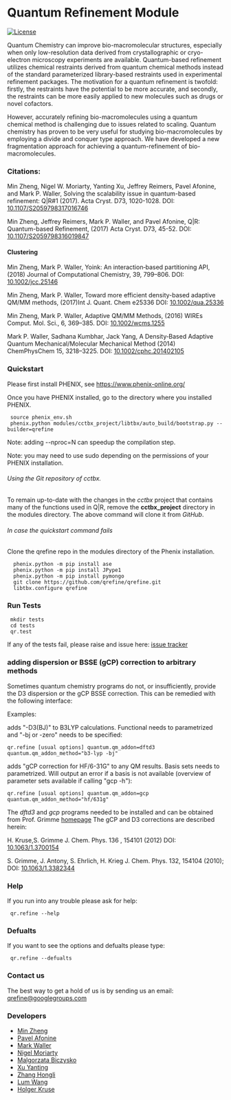 # Quantum Refinement Module

[![License](https://img.shields.io/badge/License-Apache%202.0-blue.svg)](https://opensource.org/licenses/Apache-2.0)

Quantum Chemistry can improve bio-macromolecular structures,
especially when only low-resolution data derived from crystallographic
or cryo-electron microscopy experiments are available. Quantum-based
refinement utilizes chemical restraints derived from quantum chemical
methods instead of the standard parameterized library-based restraints
used in experimental refinement packages. The motivation for a quantum
refinement is twofold: firstly, the restraints have the potential to
be more accurate, and secondly, the restraints can be more easily
applied to new molecules such as drugs or novel cofactors.

However, accurately refining bio-macromolecules using a quantum
chemical method is challenging due to issues related to
scaling. Quantum chemistry has proven to be very useful for studying
bio-macromolecules by employing a divide and conquer type approach. We
have developed a new fragmentation approach for achieving a
quantum-refinement of bio-macromolecules.

### Citations:

Min Zheng, Nigel W. Moriarty, Yanting Xu, Jeffrey Reimers,  Pavel Afonine, and Mark P. Waller,
Solving the scalability issue in quantum-based refinement: Q|R#1
(2017). Acta Cryst. D73, 1020-1028.
DOI: [10.1107/S2059798317016746](http://scripts.iucr.org/cgi-bin/paper?S2059798317016746)

Min Zheng, Jeffrey Reimers, Mark P. Waller, and Pavel Afonine,
Q|R: Quantum-based Refinement, 
(2017) Acta Cryst. D73, 45-52.
DOI: [10.1107/S2059798316019847](http://scripts.iucr.org/cgi-bin/paper?S2059798316019847)


#### Clustering

Min Zheng, Mark P. Waller, 
Yoink: An interaction‐based partitioning API,
(2018) Journal of Computational Chemistry, 39, 799–806.
DOI: [10.1002/jcc.25146](https://doi.org/10.1002/jcc.25146)

Min Zheng, Mark P. Waller, 
Toward more efficient density-based adaptive QM/MM methods, 
(2017)Int J. Quant. Chem  e25336 
DOI: [10.1002/qua.25336](https://doi.org/10.1002/qua.25336)

Min Zheng, Mark P. Waller, Adaptive QM/MM Methods,
(2016) WIREs Comput. Mol. Sci., 6, 369–385.
DOI: [10.1002/wcms.1255](https://doi.org/10.1002/wcms.1255)

Mark P. Waller, Sadhana Kumbhar, Jack Yang,
A Density‐Based Adaptive Quantum Mechanical/Molecular Mechanical Method
(2014) ChemPhysChem  15, 3218–3225. 
DOI: [10.1002/cphc.201402105](https://doi.org/10.1002/cphc.201402105 )


### Quickstart

Please first install PHENIX, see https://www.phenix-online.org/
 
Once you have PHENIX installed, go to the directory where you installed PHENIX.

```
 source phenix_env.sh
 phenix.python modules/cctbx_project/libtbx/auto_build/bootstrap.py --builder=qrefine
 ```
 Note: adding --nproc=N can speedup the compilation step.

 Note: you may need to use sudo depending on the permissions of your PHENIX installation.

 ###### Using the Git repository of *cctbx*.

To remain up-to-date with the changes in the *cctbx* project that contains many
of the functions used in Q|R, remove the **cctbx_project** directory in the
modules directory. The above command will clone it from *GitHub*.

 ###### In case the quickstart command fails

 Clone the qrefine repo in the modules directory of the Phenix installation.
```
  phenix.python -m pip install ase
  phenix.python -m pip install JPype1
  phenix.python -m pip install pymongo
  git clone https://github.com/qrefine/qrefine.git
  libtbx.configure qrefine
```

 ### Run Tests 

``` 
 mkdir tests
 cd tests
 qr.test
```
If any of the tests fail, please raise and issue here: [issue tracker](https://github.com/qrefine/qrefine/issues)


### adding dispersion or BSSE (gCP) correction to arbitrary methods
Sometimes quantum chemistry programs do not, or insufficiently, provide the D3 dispersion or the gCP BSSE correction. This can be remedied with the following interface:

Examples:

adds "-D3(BJ)" to B3LYP calculations. Functional needs to parametrized and "-bj or -zero" needs to be specified:
```
qr.refine [usual options] quantum.qm_addon=dftd3 quantum.qm_addon_method="b3-lyp -bj"
```

adds "gCP correction for HF/6-31G" to any QM results. Basis sets needs to parametrized. Will output an error if a basis is not available (overview of parameter sets available if calling "gcp -h"):
```
qr.refine [usual options] quantum.qm_addon=gcp quantum.qm_addon_method="hf/631g"
```

The *dftd3* and *gcp* programs needed to be installed and can be obtained from Prof. Grimme [homepage](https://www.chemie.uni-bonn.de/pctc/mulliken-center/software)
The gCP and D3 corrections are described herein:

H. Kruse,S. Grimme J. Chem. Phys. 136 , 154101 (2012) 
DOI: [10.1063/1.3700154](https://doi.org/10.1063/1.3700154)

S. Grimme, J. Antony, S. Ehrlich, H. Krieg J. Chem. Phys. 132, 154104 (2010);
DOI: [10.1063/1.3382344](https://doi.org/10.1063/1.3382344)


### Help 

If you run into any trouble please ask for help:
```
 qr.refine --help
```

### Defualts

If you want to see the options and defualts please type:
```
 qr.refine --defualts
``` 
 

### Contact us 

The best way to get a hold of us is by sending us an email: qrefine@googlegroups.com


### Developers

* [Min Zheng](https://github.com/zhengmin317)
* [Pavel Afonine](https://github.com/pafonine)
* [Mark Waller](https://github.com/mpwaller)
* [Nigel Moriarty](https://github.com/nwmoriarty)
* [Malgorzata Biczysko](https://github.com/biczysko)
* [Xu Yanting](https://github.com/yanting0928)
* [Zhang Hongli](https://github.com/zhangholly)
* [Lum Wang](https://github.com/Mooooony)
* [Holger Kruse](https://github.com/hokru)




